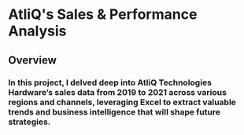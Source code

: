 # AtliQ's Sales & Performance Analysis
## Overview
### In this project, I delved deep into AtliQ Technologies Hardware’s sales data from 2019 to 2021 across various regions and channels, leveraging Excel to extract valuable trends and business intelligence that will shape future strategies.

